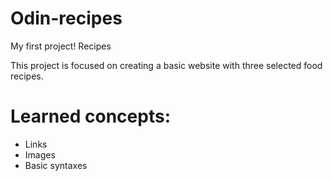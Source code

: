 # Odin-recipes
My first project!
Recipes
<p>This project is focused on creating a basic website with three selected food recipes.</p>
<h1>Learned concepts:</h1>
<ul>
    <li>Links</li>
    <li>Images</li>
    <li>Basic syntaxes</li>
</ul>